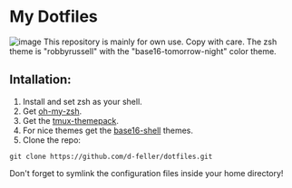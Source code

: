 # My Dotfiles
![image](https://user-images.githubusercontent.com/14861458/42138180-0742d082-7d47-11e8-8f46-32063c9148f9.png)
This repository is mainly for own use. Copy with care. The zsh theme is "robbyrussell" with
the "base16-tomorrow-night" color theme.

## Intallation:

1. Install and set zsh as your shell.
2. Get [oh-my-zsh][1].
3. Get the [tmux-themepack][2].
4. For nice themes get the [base16-shell][3] themes.
5. Clone the repo:
```
git clone https://github.com/d-feller/dotfiles.git
```

Don't forget to symlink the configuration files inside your home directory!
 
[1]:https://github.com/jimeh/tmux-themepack
[2]:https://github.com/robbyrussell/oh-my-zsh
[3]:https://github.com/chriskempson/base16-shell
